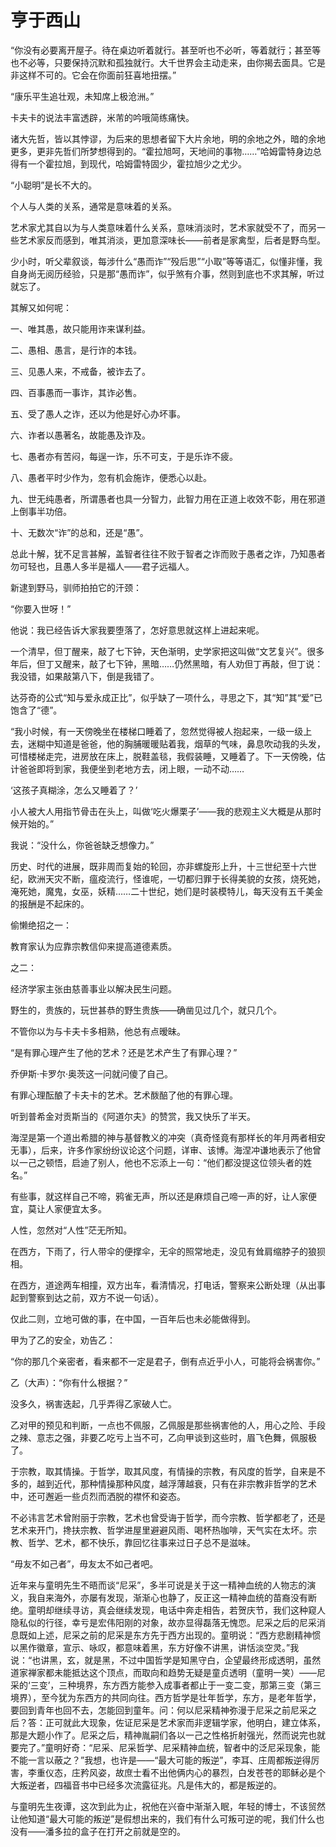    

# 亨于西山

“你没有必要离开屋子。待在桌边听着就行。甚至听也不必听，等着就行；甚至等也不必等，只要保持沉默和孤独就行。大千世界会主动走来，由你揭去面具。它是非这样不可的。它会在你面前狂喜地扭摆。”

“康乐平生追壮观，未知席上极沧洲。”

卡夫卡的说法丰富透辟，米芾的吟哦简练痛快。

  

诸大先哲，皆以其悖谬，为后来的思想者留下大片余地，明的余地之外，暗的余地更多，更非先哲们所梦想得到的。“霍拉旭呵，天地间的事物……”哈姆雷特身边总得有一个霍拉旭，到现代，哈姆雷特固少，霍拉旭少之尤少。

  

“小聪明”是长不大的。

个人与人类的关系，通常是意味着的关系。

艺术家尤其自以为与人类意味着什么关系，意味消淡时，艺术家就受不了，而另一些艺术家反而感到，唯其消淡，更加意深味长——前者是家禽型，后者是野鸟型。

  

少小时，听父辈叙谈，每涉什么“愚而诈”“殁后思”“小取”等等语汇，似懂非懂，我自身尚无阅历经验，只是那“愚而诈”，似乎煞有介事，然则到底也不求其解，听过就忘了。

其解又如何呢：

一、唯其愚，故只能用诈来谋利益。

二、愚相、愚言，是行诈的本钱。

三、见愚人来，不戒备，被诈去了。

四、百事愚而一事诈，其诈必售。

五、受了愚人之诈，还以为他是好心办坏事。

六、诈者以愚著名，故能愚及诈及。

七、愚者亦有苦闷，每逞一诈，乐不可支，于是乐诈不疲。

八、愚者平时少作为，忽有机会施诈，便悉心以赴。

九、世无纯愚者，所谓愚者也具一分智力，此智力用在正道上收效不彰，用在邪道上倒事半功倍。

十、无数次“诈”的总和，还是“愚”。

总此十解，犹不足言甚解，盖智者往往不败于智者之诈而败于愚者之诈，乃知愚者勿可轻也，且愚人多半是福人——君子远福人。

  

新逮到野马，驯师拍拍它的汗颈：

“你要入世呀！”

  

他说：我已经告诉大家我要堕落了，怎好意思就这样上进起来呢。

一个清早，但丁醒来，敲了七下钟，天色渐明，史学家把这叫做“文艺复兴”。很多年后，但丁又醒来，敲了七下钟，黑暗……仍然黑暗，有人劝但丁再敲，但丁说：我没错，如果敲第八下，倒是我错了。

  

达芬奇的公式“知与爱永成正比”，似乎缺了一项什么，寻思之下，其“知”其“爱”已饱含了“德”。

  

“我小时候，有一天傍晚坐在楼梯口睡着了，忽然觉得被人抱起来，一级一级上去，迷糊中知道是爸爸，他的胸脯暖暖贴着我，烟草的气味，鼻息吹动我的头发，可惜楼梯走完，进房放在床上，脱鞋盖毯，我假装睡，又睡着了。下一天傍晚，估计爸爸即将到家，我便坐到老地方去，闭上眼，一动不动……

‘这孩子真糊涂，怎么又睡着了？’

小人被大人用指节骨击在头上，叫做‘吃火爆栗子’——我的悲观主义大概是从那时候开始的。”

我说：“没什么，你爸爸缺乏想像力。”

历史、时代的进展，既非周而复始的轮回，亦非螺旋形上升，十三世纪至十六世纪，欧洲天灾不断，瘟疫流行，怪谁呢，一切都归罪于长得美貌的女孩，烧死她，淹死她，魔鬼，女巫，妖精……二十世纪，她们是时装模特儿，每天没有五千美金的报酬是不起床的。

  

偷懒绝招之一：

教育家认为应靠宗教信仰来提高道德素质。

之二：

经济学家主张由慈善事业以解决民生问题。

  

野生的，贵族的，玩世甚恭的野生贵族——确凿见过几个，就只几个。

  

不管你以为与卡夫卡多相熟，他总有点暧昧。

“是有罪心理产生了他的艺术？还是艺术产生了有罪心理？”

乔伊斯·卡罗尔·奥茨这一问就问傻了自己。

有罪心理酝酿了卡夫卡的艺术。艺术酦醅了他的有罪心理。

  

听到普希金对贡斯当的《阿道尔夫》的赞赏，我又快乐了半天。

  

海涅是第一个道出希腊的神与基督教义的冲突（真奇怪竟有那样长的年月两者相安无事），后来，许多作家纷纷议论这个问题，详审、该博。海涅冲谦地表示了他曾以一己之顿悟，启迪了别人，他也不忘添上一句：“他们都没提这位领头者的姓名。”

有些事，就这样自己不啼，鸦雀无声，所以还是麻烦自己啼一声的好，让人家便宜，莫让人家便宜太多。

  

人性，忽然对“人性”茫无所知。

  

在西方，下雨了，行人带伞的便撑伞，无伞的照常地走，没见有耸肩缩脖子的狼狈相。

在西方，道途两车相撞，双方出车，看清情况，打电话，警察来公断处理（从出事起到警察到达之前，双方不说一句话）。

仅此二则，立地可做的事，在中国，一百年后也未必能做得到。

  

甲为了乙的安全，劝告乙：

“你的那几个亲密者，看来都不一定是君子，倒有点近乎小人，可能将会祸害你。”

乙（大声）：“你有什么根据？”

没多久，祸害迭起，几乎弄得乙家破人亡。

乙对甲的预见和判断，一点也不佩服，乙佩服是那些祸害他的人，用心之险、手段之辣、意志之强，非要乙吃亏上当不可，乙向甲谈到这些时，眉飞色舞，佩服极了。

  

于宗教，取其情操。于哲学，取其风度，有情操的宗教，有风度的哲学，自来是不多的，越到近代，那种情操那种风度，越浮薄越衰，只有在非宗教非哲学的艺术中，还可邂逅一些贞烈而洒脱的襟怀和姿态。

  

不必讳言艺术曾附丽于宗教，艺术也曾受诲于哲学，而今宗教、哲学都老了，还是艺术来开门，搀扶宗教、哲学进屋里避避风雨、喝杯热咖啡，天气实在太坏。宗教、哲学、艺术，都不快乐，靠回忆往事来过日子总不是滋味。

  

“毋友不如己者”，毋友太不如己者吧。

  

近年来与童明先生不晤而谈“尼采”，多半可说是关于这一精神血统的人物志的演义，我自来海外，亦屡有发现，渐渐心也静了，反正这一精神血统的苗裔没有断绝。童明却继续寻访，真会继续发现，电话中奔走相告，若贺庆节，我们这种窥人隐私似的行径，幸亏是宏伟阳刚的对象，故亦显得磊落无愧恧。尼采之后的尼采消息既如上述，尼采之前的尼采是东方先于西方出现的。童明说：“西方悲剧精神惯以黑作徽章，宣示、咏叹，都意味着黑，东方好像不讲黑，讲恬淡空灵。”我说：“也讲黑，玄，就是黑，不过中国哲学是知黑守白，企望最终形成透明，虽然道家禅家都未能抵达这个顶点，而取向和趋势无疑是童贞透明（童明一笑）——尼采的‘三变’，三种境界，东方西方能参入成事者都止于一变二变，那第三变（第三境界），至今犹为东西方的共同向往。西方哲学是壮年哲学，东方，是老年哲学，要回到青年也回不去，怎能回到童年。问：何以尼采精神弥漫于尼采之前尼采之后？答：正可就此大现象，佐证尼采是艺术家而非逻辑学家，他明白，建立体系，那是大题小作了。尼采之后，精神胤嗣们各以一己之性格折射强光，然而说完也就要完了。”童明好奇：“尼采、尼采哲学、尼采精神血统，智者中的泛尼采现象，能不能一言以蔽之？”我想，也许是——“最大可能的叛逆”，李耳、庄周都叛逆得厉害，李重仪态，庄矜风姿，故庶士看不出他俩内心的暴烈，白发苍苍的耶稣必是个大叛逆者，四福音书中已经多次流露征兆。凡是伟大的，都是叛逆的。

与童明先生夜谭，这次到此为止，祝他在兴奋中渐渐入眠，年轻的博士，不该贸然让他知道“最大可能的叛逆”是假想出来的，我们有什么可叛可逆的呢，我们什么也没有——潘多拉的盒子在打开之前就是空的。